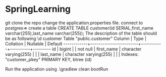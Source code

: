 # SpringLearning
git clone the repo
change the application.properties file. 
connect to postgres=> create a table CREATE TABLE customer(id SERIAL,first_name varchar(255),last_name varchar(255));
The description of the table should be as following
\d customer
                       Table "public.customer"
   Column   |          Type          | Collation | Nullable | Default
------------+------------------------+-----------+----------+---------
 id         | bigint                 |           | not null |
 first_name | character varying(255) |           |          |
 last_name  | character varying(255) |           |          |
Indexes:
    "customer_pkey" PRIMARY KEY, btree (id)
    
Run the application using 
.\gradlew clean bootRun
